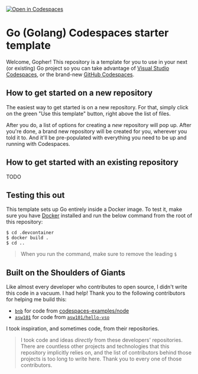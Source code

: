 [![Open in Codespaces](https://classroom.github.com/assets/launch-codespace-2972f46106e565e64193e422d61a12cf1da4916b45550586e14ef0a7c637dd04.svg)](https://classroom.github.com/open-in-codespaces?assignment_repo_id=20572415)
# Go (Golang) Codespaces starter template

Welcome, Gopher! This repository is a template for you to use in your next (or existing) Go project so you can take advantage of [Visual Studio Codespaces](https://visualstudio.microsoft.com/services/visual-studio-codespaces/), or the brand-new [GitHub Codespaces](https://github.com/features/codespaces).

## How to get started on a new repository

The easiest way to get started is on a new repository. For that, simply click on the green "Use this template" button, right above the list of files.

After you do, a list of options for creating a _new_ repository will pop up. After you're done, a brand new repository will be created for you, wherever you told it to. And it'll be pre-populated with everything you need to be up and running with Codespaces.

## How to get started with an existing repository

TODO

## Testing this out

This template sets up Go entirely inside a Docker image. To test it, make sure you have [Docker](https://docker.com) installed and run the below command from the root of this repository:

```console
$ cd .devcontainer
$ docker build .
$ cd ..
```

>When you run the command, make sure to remove the leading `$`

## Built on the Shoulders of Giants

Like almost every developer who contributes to open source, I didn't write this code in a vacuum. I had help! Thank you to the following contributors for helping me build this:

- [`bnb`](https://github.com/bnb) for code from [codespaces-examples/node](https://github.com/codespaces-examples/node
)
- [`asw101`](https://github.com/asw101) for code from [`asw101/hello-vso`](https://github.com/asw101/hello-vso)

I took inspiration, and sometimes code, from their repositories.

>I took code and ideas _directly_ from these developers' repositories. There are countless other projects and technologies that this repository implicitly relies on, and the list of contributors behind those projects is too long to write here. Thank you to every one of those contributors.